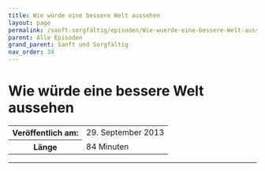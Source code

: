 ```yaml
---
title: Wie würde eine bessere Welt aussehen
layout: page
permalink: /sanft-sorgfältig/episoden/Wie-wuerde-eine-bessere-Welt-aussehen
parent: Alle Episoden
grand_parent: Sanft und Sorgfältig
nav_order: 34
---
```


# Wie würde eine bessere Welt aussehen
<table class="resp-table dcf-table dcf-table-responsive dcf-table-bordered dcf-table-striped dcf-w-100%">
                    <tbody>
                        <tr>
                            <th scope="row">Veröffentlich am:</th>
                            <td data-label="Veröffentlich am:">29. September 2013</td>
                        </tr>
                        <tr>
                            <th scope="row">Länge </th>
                            <td data-label="Länge ">84 Minuten</td>
                        </tr></tbody>
                </table>

***

